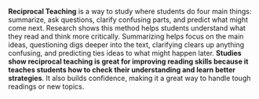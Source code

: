**Reciprocal Teaching** is a way to study where students do four main things: summarize, ask questions, clarify confusing parts, and predict what might come next. Research shows this method helps students understand what they read and think more critically. Summarizing helps focus on the main ideas, questioning digs deeper into the text, clarifying clears up anything confusing, and predicting ties ideas to what might happen later. **Studies show reciprocal teaching is great for improving reading skills because it teaches students how to check their understanding and learn better strategies**. It also builds confidence, making it a great way to handle tough readings or new topics.